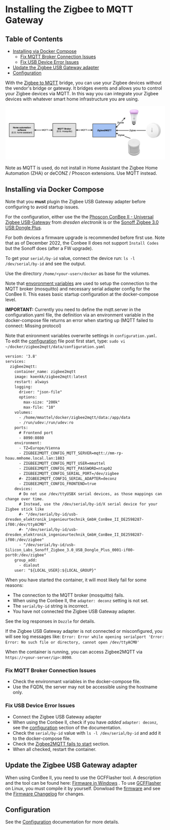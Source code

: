 # Installing the Zigbee to MQTT Gateway

## Table of Contents

   * [Installing via Docker Compose](#installing-via-docker-compose)
      * [Fix MQTT Broker Connection Issues](#fix-mqtt-broker-connection-issues)
      * [Fix USB Device Error Issues](#fix-usb-device-error-issues)
   * [Update the Zigbee USB Gateway adapter](#update-the-zigbee-usb-gateway-adapter)
   * [Configuration](#configuration)

<!-- Created by https://github.com/ekalinin/github-markdown-toc -->

With the [Zigbee to MQTT](https://www.zigbee2mqtt.io) bridge, you can use your Zigbee devices without the vendor's bridge or gateway. It bridges events and allows you to control your Zigbee devices via MQTT. In this way you can integrate your Zigbee devices with whatever smart home infrastructure you are using.

<p align="center">
<img src="../images/zigbee_mqtt_architecture.png" width="700" title=" Zigbee2MQTT">
</p>

Note as MQTT is used, do not install in Home Assistant the Zigbee Home Automation (ZHA) or deCONZ / Phoscon extensions. Use MQTT instead.

## Installing via Docker Compose

Note that you **must** plugin the Zigbee USB Gateway adapter before configuring to avoid startup issues.

For the configuration, either use the the [Phoscon ConBee II - Universal Zigbee USB-Gateway](https://www.amazon.de/ConBee-das-universelle-Zigbee-USB-Gateway/dp/B07PZ7ZHG5/ref=sr_1_2?__mk_de_DE=ÅMÅŽÕÑ&crid=1WSYKN1A08TY1&keywords=Phoscon+ConBee+II+-+das+universelle+Zigbee+USB-Gateway&qid=1658563005&s=ce-de&sprefix=phoscon+conbee+ii+-+das+universelle+zigbee+usb-gateway%2Celectronics%2C188&sr=1-2) from _dresden electronik_ is or the [Sonoff Zigbee 3.0 USB Dongle Plus](https://www.amazon.de/gp/product/B09KXTCMSC/ref=ppx_yo_dt_b_asin_title_o01_s00?ie=UTF8&psc=1).

For both devices a firmware upgrade is recommended before first use.
Note that as of December 2022, the Conbee II does not support `Install Codes` but the Sonoff does (after a FW upgrade). 

To get your `serial/by-id` value, connect the device run: `ls -l /dev/serial/by-id` and see the output.

Use the directory `/home/<your-user>/docker` as base for the volumes.

Note that [envoronment variables](https://www.zigbee2mqtt.io/guide/configuration/#environment-variables) are used to setup the connection to the MQTT broker (mosquitto) and necessary serial adapter config for the ConBee II. This eases basic startup configuration at the docker-compose level.

**IMPORTANT:** Currently you need to define the mqtt.server in the configuration.yaml file, the definition via an environment variable in the docker-compose file returns an error when starting up (MQTT failed to connect: Missing protocol)

Note that enironment variables overwrite settings in `configuration.yaml`.\
To edit the [configuration](https://www.zigbee2mqtt.io/guide/configuration/#configuration) file post first start, type: 
`sudo vi ~/docker/zigbee2mqtt/data/configuration.yaml`

```
version: '3.8'
services:
  zigbee2mqtt:
    container_name: zigbee2mqtt
    image: koenkk/zigbee2mqtt:latest
    restart: always
    logging:
      driver: "json-file"
      options:
        max-size: "200k"
        max-file: "10"
    volumes:
      - /home/mmattel/docker/zigbee2mqtt/data:/app/data
      - /run/udev:/run/udev:ro
    ports:
      # Frontend port
      - 8090:8080
    environment:
      - TZ=Europe/Vienna
      - ZIGBEE2MQTT_CONFIG_MQTT_SERVER=mqtt://mm-rp-hoau.mmhome.local.lan:1883
      - ZIGBEE2MQTT_CONFIG_MQTT_USER=mmattel
      - ZIGBEE2MQTT_CONFIG_MQTT_PASSWORD=ntap02
      - ZIGBEE2MQTT_CONFIG_SERIAL_PORT=/dev/zigbee
      #- ZIGBEE2MQTT_CONFIG_SERIAL_ADAPTER=deconz
      - ZIGBEE2MQTT_CONFIG_FRONTEND=true 
    devices:
      # Do not use /dev/ttyUSBX serial devices, as those mappings can change over time.
      # Instead, use the /dev/serial/by-id/X serial device for your Zigbee stick like
      #- "/dev/serial/by-id/usb-dresden_elektronik_ingenieurtechnik_GmbH_ConBee_II_DE2598287-if00:/dev/ttyACM0"
      #- "/dev/serial/by-id/usb-dresden_elektronik_ingenieurtechnik_GmbH_ConBee_II_DE2598287-if00:/dev/zigbee"
      - "/dev/serial/by-id/usb-Silicon_Labs_Sonoff_Zigbee_3.0_USB_Dongle_Plus_0001-if00-port0:/dev/zigbee"
    group_add:
      - dialout
    user: "${LOCAL_USER}:${LOCAL_GROUP}"
```

When you have started the container, it will most likely fail for some reasons:

- The connection to the MQTT broker (mosquitto) fails.
- When using the Conbee II, the `adapter: deconz` setting is not set.
- The `serial/by-id` string is incorrect. 
- You have not connected the Zigbee USB Gateway adapter.

See the log responses in `Dozzle` for details.

If the Zigbee USB Gateway adapter is not connected or misconfigured, you will see log messages like: `Error: Error while opening serialport 'Error: Error: No such file or directory, cannot open /dev/ttyACM0'` 

When the container is running, you can access Zigbee2MQTT via `https://<your-server/ip>:8090`.

### Fix MQTT Broker Connection Issues

- Check the environmant variables in the docker-compose file.
- Use the FQDN, the server may not be accessible using the hostname only.

### Fix USB Device Error Issues

- Connect the Zigbee USB Gateway adapter
- When using the Conbee II, check if you have _added_ `adapter: deconz`, see the [configuration](https://www.zigbee2mqtt.io/guide/adapters/#other) section of the documentation.
- Check the `serial/by-id` value with `ls -l /dev/serial/by-id` and add it to the docker-compose file.
- Check the [Zigbee2MQTT fails to start](https://www.zigbee2mqtt.io/guide/installation/20_zigbee2mqtt-fails-to-start.html#zigbee2mqtt-fails-to-start) section.
- When all checked, restart the container.

## Update the Zigbee USB Gateway adapter

When using  ConBee II, you need to use the GCFFlasher tool. A description and the tool can be found here: [Firmware in Windows](https://github.com/dresden-elektronik/deconz-rest-plugin/wiki/Update-deCONZ-manually#update-in-windows) . To use [GCFFlasher](https://github.com/dresden-elektronik/gcfflasher) on Linux, you must compile it by yourself. Donwload the [firmware](https://deconz.dresden-elektronik.de/deconz-firmware/?C=M;O=D) and see the [Firmware Changelog](https://github.com/dresden-elektronik/deconz-rest-plugin/wiki/Firmware-Changelog) for changes.

## Configuration

See the [Configuration](https://www.zigbee2mqtt.io/guide/configuration/#configuration) documentation for more details.
